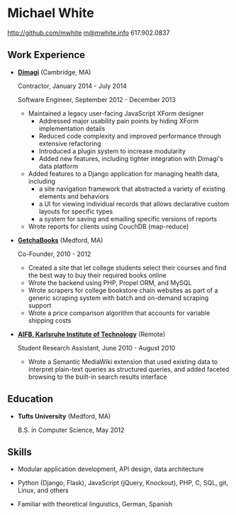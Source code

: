 Michael White
=============

<http://github.com/mwhite>
<m@mwhite.info>
617.902.0837

Work Experience
---------------

*   **[Dimagi][0]** (Cambridge, MA)

    Contractor, January 2014 - July 2014

    Software Engineer, September 2012 - December 2013

    -   Maintained a legacy user-facing JavaScript XForm designer
        -   Addressed major usability pain points by hiding XForm implementation
            details
        -   Reduced code complexity and improved performance through extensive
            refactoring
        -   Introduced a plugin system to increase modularity
        *   Added new features, including tighter integration with Dimagi's
            data platform
    -   Added features to a Django application for managing health data,
        including
        *   a site navigation framework that abstracted a variety of existing
            elements and behaviors
        *   a UI for viewing individual records that allows declarative custom
            layouts for specific types
        *   a system for saving and emailing specific versions of reports
    -   Wrote reports for clients using CouchDB (map-reduce)

*   **[GetchaBooks][1]** (Medford, MA)

    Co-Founder, 2010 - 2012

    -   Created a site that let college students select their courses and find
        the best way to buy their required books online
    -   Wrote the backend using PHP, Propel ORM, and MySQL
    -   Wrote scrapers for college bookstore chain websites as part of a generic
        scraping system with batch and on-demand scraping support
    -   Wrote a price comparison algorithm that accounts for variable shipping
        costs

*   **[AIFB, Karlsruhe Institute of Technology][2]** (Remote)

    Student Research Assistant, June 2010 - August 2010

    -   Wrote a Semantic MediaWiki extension that used existing data to
        interpret plain-text queries as structured queries, and added faceted
        browsing to the built-in search results interface

 [0]: http://www.dimagi.com
 [1]: http://www.getchbooks.com
 [2]: http://www.aifb.kit.edu
 [3]: http://www.mediawiki.org/wiki/Extension:AskQ

Education
---------

*   **Tufts University** (Medford, MA)

    B.S. in Computer Science, May 2012

Skills
------

*   Modular application development, API design, data architecture

*   Python (Django, Flask), JavaScript (jQuery, Knockout), PHP, C, SQL, git,
    Linux, and others

*   Familiar with theoretical linguistics, German, Spanish
